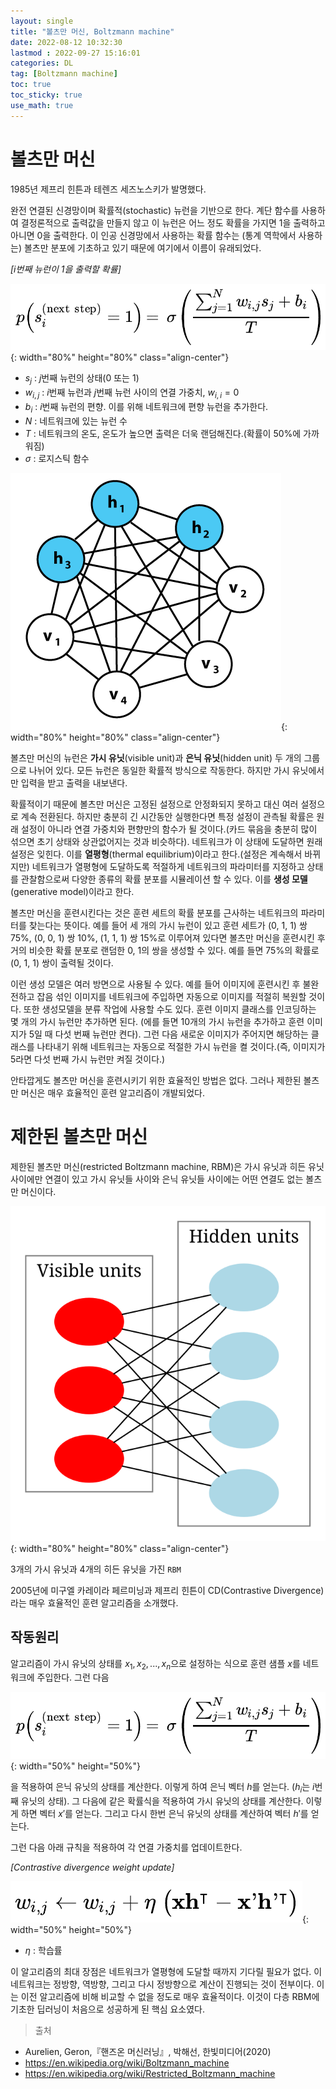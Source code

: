 ```yaml
---
layout: single
title: "볼츠만 머신, Boltzmann machine"
date: 2022-08-12 10:32:30
lastmod : 2022-09-27 15:16:01
categories: DL
tag: [Boltzmann machine]
toc: true
toc_sticky: true
use_math: true
---
```


# 볼츠만 머신

1985년 제프리 힌튼과 테렌즈 세즈노스키가 발명했다.

완전 연결된 신경망이며 확률적(stochastic) 뉴런을 기반으로 한다. 계단 함수를 사용하여 결정론적으로 출력값을 만들지 않고 이 뉴런은 어느 정도 확률을 가지면 1을 출력하고 아니면 0을 출력한다. 이 인공 신경망에서 사용하는 확률 함수는 (통계 역학에서 사용하는) 볼츠만 분포에 기초하고 있기 때문에 여기에서 이름이 유래되었다.

*[i번째 뉴런이 1을 출력할 확률]*

![boltzman_machine](../../../assets/images/ai/boltzman_machine.png){: width="80%" height="80%" class="align-center"}

* $s_{j}$ : $j$번째 뉴런의 상태(0 또는 1)
* $w_{i,j}$ : $i$번째 뉴런과 $j$번째 뉴런 사이의 연결 가중치, $w_{i,i}=0$
* $b_{i}$ : $i$번째 뉴런의 편향. 이를 위해 네트워크에 편향 뉴런을 추가한다.
* $N$ : 네트워크에 있는 뉴런 수
* $T$ : 네트워크의 온도, 온도가 높으면 출력은 더욱 랜덤해진다.(확률이 50%에 가까워짐)
* $\sigma$ : 로지스틱 함수

![Boltzmannexamplev1](../../../assets/images/ai/Boltzmannexamplev1.png){: width="80%" height="80%" class="align-center"}

볼츠만 머신의 뉴런은 **가시 유닛**(visible unit)과 **은닉 유닛**(hidden unit) 두 개의 그룹으로 나뉘어 있다. 모든 뉴런은 동일한 확률적 방식으로 작동한다. 하지만 가시 유닛에서만 입력을 받고 출력을 내보낸다.

확률적이기 때문에 볼츠만 머신은 고정된 설정으로 안정화되지 못하고 대신 여러 설정으로 계속 전환된다. 하지만 충분히 긴 시간동안 실행한다면 특정 설정이 관측될 확률은 원래 설정이 아니라 연결 가중치와 편향만의 함수가 될 것이다.(카드 묶음을 충분히 많이 섞으면 초기 상태와 상관없어지는 것과 비슷하다). 네트워크가 이 상태에 도달하면 원래 설정은 잊힌다. 이를 **열평형**(thermal equilibrium)이라고 한다.(설정은 계속해서 바뀌지만) 네트워크가 열평형에 도달하도록 적절하게 네트워크의 파라미터를 지정하고 상태를 관찰함으로써 다양한 종류의 확률 분포를 시뮬레이션 할 수 있다. 이를 **생성 모델**(generative model)이라고 한다.

볼츠만 머신을 훈련시킨다는 것은 훈련 세트의 확률 분포를 근사하는 네트워크의 파라미터를 찾는다는 뜻이다. 예를 들어 세 개의 가시 뉴런이 있고 훈련 세트가 (0, 1, 1) 쌍 75%, (0, 0, 1) 쌍 10%, (1, 1, 1) 쌍 15%로 이루어져 있다면 볼츠만 머신을 훈련시킨 후 거의 비슷한 확률 분포로 랜덤한 0, 1의 쌍을 생성할 수 있다. 예를 들면 75%의 확률로 (0, 1, 1) 쌍이 출력될 것이다.

이런 생성 모델은 여러 방면으로 사용될 수 있다. 예를 들어 이미지에 훈련시킨 후 불완전하고 잡음 섞인 이미지를 네트워크에 주입하면 자동으로 이미지를 적절히 복원할 것이다. 또한 생성모델을 분류 작업에 사용할 수도 있다. 훈련 이미지 클래스를 인코딩하는 몇 개의 가시 뉴런만 추가하면 된다. (에를 들면 10개의 가시 뉴런을 추가하고 훈련 이미지가 5일 때 다섯 번째 뉴런만 켠다). 그런 다음 새로운 이미지가 주어지면 해당하는 클래스를 나타내기 위해 네트워크는 자동으로 적절한 가시 뉴런을 켤 것이다.(즉, 이미지가 5라면 다섯 번째 가시 뉴런만 켜질 것이다.)

안타깝게도 볼츠만 머신을 훈련시키기 위한 효율적인 방법은 없다. 그러나 제한된 볼츠만 머신은 매우 효율적인 훈련 알고리즘이 개발되었다.

# 제한된 볼츠만 머신

제한된 볼츠만 머신(restricted Boltzmann machine, RBM)은 가시 유닛과 히든 유닛 사이에만 연결이 있고 가시 유닛들 사이와 은닉 유닛들 사이에는 어떤 연결도 없는 볼츠만 머신이다.

![Restricted_Boltzmann_machine](../../../assets/images/ai/Restricted_Boltzmann_machine.svg){: width="80%" height="80%" class="align-center"}

3개의 가시 유닛과 4개의 히든 유닛을 가진 `RBM`

2005년에 미구엘 카레이라 페르미닝과 제프리 힌튼이 CD(Contrastive Divergence)라는 매우 효율적인 훈련 알고리즘을 소개했다.

## 작동원리

알고리즘이 가시 유닛의 상태를 $x_{1},x_2,...,x_n$으로 설정하는 식으로 훈련 샘플 $x$를 네트워크에 주입한다. 그런 다음

![boltzman_machine](../../../assets/images/ai/boltzman_machine.png){: width="50%" height="50%"}

을 적용하여 은닉 유닛의 상태를 계산한다. 이렇게 하여 은닉 벡터 $h$를 얻는다. ($h_i$는 $i$번째 유닛의 상태). 그 다음에 같은 확률식을 적용하여 가시 유닛의 상태를 계산한다. 이렇게 하면 벡터 $x'$를 얻는다. 그리고 다시 한번 은닉 유닛의 상태를 계산하여 벡터 $h'$를 얻는다.

그런 다음 아래 규칙을 적용하여 각 연결 가중치를 업데이트한다.

*[Contrastive divergence weight update]*

![cd_weight_update](../../../assets/images/ai/cd_weight_update.png){: width="50%" height="50%"}

* $\eta$ : 학습률

이 알고리즘의 최대 장점은 네트워크가 열평형에 도달할 때까지 기다릴 필요가 없다. 이 네트워크는 정방향, 역방향, 그리고 다시 정방향으로 계산이 진행되는 것이 전부이다. 이는 이전 알고리즘에 비해 비교할 수 없을 정도로 매우 효율적이다. 이것이 다층 RBM에 기초한 딥러닝이 처음으로 성공하게 된 핵심 요소였다.


> 출처
 - Aurelien, Geron,『핸즈온 머신러닝』, 박해선, 한빛미디어(2020)
 - https://en.wikipedia.org/wiki/Boltzmann_machine
 - https://en.wikipedia.org/wiki/Restricted_Boltzmann_machine
